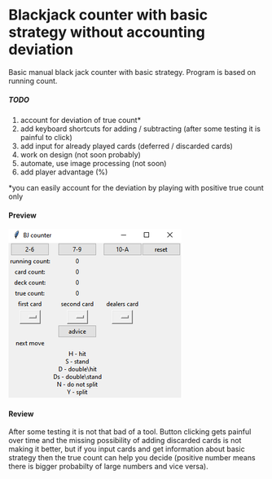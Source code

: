 # Blackjack counter with basic strategy without accounting deviation

Basic manual black jack counter with basic strategy. Program is based on running count.


##### TODO

1. account for deviation of true count*
2. add keyboard shortcuts for adding / subtracting (after some testing it is painful to click)
3. add input for already played cards (deferred / discarded cards)
4. work on design (not soon probably)
5. automate, use image processing (not soon)
6. add player advantage (%)


*you can easily account for the deviation by playing with positive true count only


#### Preview

![preview](preview.png)

#### Review

After some testing it is not that bad of a tool. Button clicking gets painful over time and the missing possibility of adding discarded cards is not making it better, but if you input cards and get information about basic strategy then the true count can help you decide (positive number means there is bigger probabilty of large numbers and vice versa).
